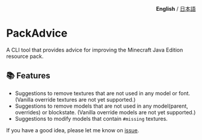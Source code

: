 <p align="right"><b>English</b> / <a href="README.ja.md">日本語</a> </p>

# PackAdvice

A CLI tool that provides advice for improving the Minecraft Java Edition resource pack.

## 📚 Features

- Suggestions to remove textures that are not used in any model or font. (Vanilla override textures are not yet supported.)
- Suggestions to remove models that are not used in any model(parent, overrides) or blockstate. (Vanilla override models are not yet supported.)
- Suggestions to modify models that contain `#missing` textures.

If you have a good idea, please let me know on [issue](https://github.com/sya-ri/PackAdvice/issues/new?template=new-feature.md).
